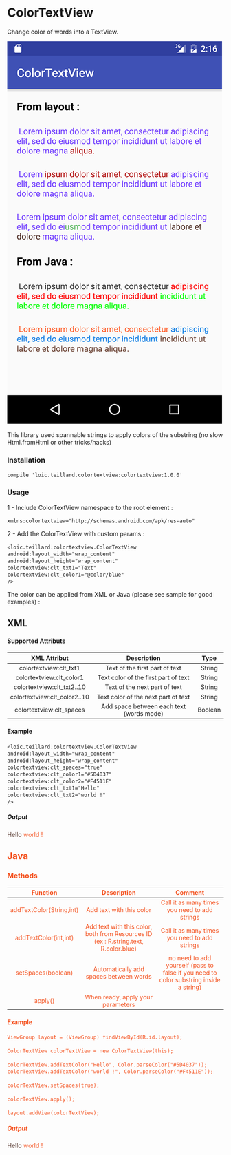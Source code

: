 # ColorTextView


Change color of words into a TextView.

![Screenshot](./screenshot.png)

This library used spannable strings to apply colors of the substring (no slow Html.fromHtml or other tricks/hacks)  

### Installation

	compile 'loic.teillard.colortextview:colortextview:1.0.0'

### Usage

1 - Include ColorTextView namespace to the root element :

	xmlns:colortextview="http://schemas.android.com/apk/res-auto"

2 - Add the ColorTextView with custom params :

	<loic.teillard.colortextview.ColorTextView
	android:layout_width="wrap_content"
	android:layout_height="wrap_content"
	colortextview:clt_txt1="Text"
	colortextview:clt_color1="@color/blue"
	/>

The color can be applied from XML or Java (please see sample for good examples) :

## XML

####  Supported Attributs

| XML Attribut         | Description  |Type|
| :-------------:| :-----:|:-----:|
| colortextview:clt_txt1| Text of the first part of text |String|
| colortextview:clt_color1|  Text color of the first part of text|String|
| colortextview:clt_txt2..10| Text of the next part of text |String|
| colortextview:clt_color2..10|  Text color of the next part of text|String|
| colortextview:clt_spaces |Add space between each text (words mode)|Boolean|

####  Example

	<loic.teillard.colortextview.ColorTextView
    android:layout_width="wrap_content"
    android:layout_height="wrap_content"
    colortextview:clt_spaces="true"
    colortextview:clt_color1="#5D4037"
    colortextview:clt_color2="#F4511E"
    colortextview:clt_txt1="Hello"
    colortextview:clt_txt2="world !"
    />
    
#####    Output
    
<font color="#5D4037">Hello<font> <font color="#F4511E">world !<font>

## Java

### Methods

| Function        | Description  |Comment|
| :-------------: |:-------------:| :-----:|
| addTextColor(String,int) | Add text with this color|Call it as many times you need to add strings
| addTextColor(int,int) | Add text with this color, both from Resources ID (ex : R.string.text, R.color.blue)|Call it as many times you need to add strings
| setSpaces(boolean) | Automatically add spaces between words|no need to add yourself (pass to false if you need to color substring inside a string)
| apply() | When ready, apply your parameters| |

#### Example

    ViewGroup layout = (ViewGroup) findViewById(R.id.layout);
    
    ColorTextView colorTextView = new ColorTextView(this);

    colorTextView.addTextColor("Hello", Color.parseColor("#5D4037"));
    colorTextView.addTextColor("world !", Color.parseColor("#F4511E"));

    colorTextView.setSpaces(true);

    colorTextView.apply();

    layout.addView(colorTextView);
    
#####    Output
    
<font color="#5D4037">Hello<font> <font color="#F4511E">world !<font>    